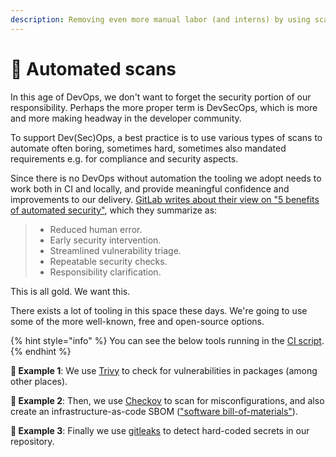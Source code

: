 ```yaml
---
description: Removing even more manual labor (and interns) by using scanners.
---
```


# 🔁 Automated scans

In this age of DevOps, we don't want to forget the security portion of our responsibility. Perhaps the more proper term is DevSecOps, which is more and more making headway in the developer community.

To support Dev(Sec)Ops, a best practice is to use various types of scans to automate often boring, sometimes hard, sometimes also mandated requirements e.g. for compliance and security aspects.

Since there is no DevOps without automation the tooling we adopt needs to work both in CI and locally, and provide meaningful confidence and improvements to our delivery. [GitLab writes about their view on "5 benefits of automated security"](https://about.gitlab.com/blog/2020/07/08/devsecops-security-automation/), which they summarize as:

> - Reduced human error.
> - Early security intervention.
> - Streamlined vulnerability triage.
> - Repeatable security checks.
> - Responsibility clarification.

This is all gold. We want this.

There exists a lot of tooling in this space these days. We're going to use some of the more well-known, free and open-source options.

{% hint style="info" %}
You can see the below tools running in the [CI script](https://github.com/mikaelvesavuori/better-apis-workshop/blob/main/.github/workflows/main.yml).
{% endhint %}

**🎯 Example 1**: We use [Trivy](https://github.com/aquasecurity/trivy) to check for vulnerabilities in packages (among other places).

**🎯 Example 2**: Then, we use [Checkov](https://www.checkov.io) to scan for misconfigurations, and also create an infrastructure-as-code SBOM (["software bill-of-materials"](https://en.wikipedia.org/wiki/Software_bill_of_materials)).

**🎯 Example 3**: Finally we use [gitleaks](https://github.com/zricethezav/gitleaks) to detect hard-coded secrets in our repository.
